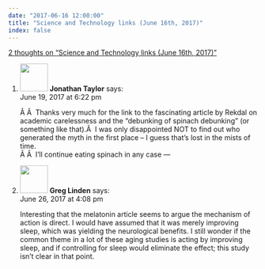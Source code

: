 ```yaml
---
date: "2017-06-16 12:00:00"
title: "Science and Technology links (June 16th, 2017)"
index: false
---
```


[2 thoughts on &ldquo;Science and Technology links (June 16th, 2017)&rdquo;](/lemire/blog/2017/06-16-science-and-technology-links-june-16th-2017)

<ol class="comment-list">
<li id="comment-281768" class="comment even thread-even depth-1">
<div class="comment-author vcard">
<img alt src="https://secure.gravatar.com/avatar/ff6e2d95738e61e8c252b241949df142?s=56&#038;d=mm&#038;r=g" srcset="https://secure.gravatar.com/avatar/ff6e2d95738e61e8c252b241949df142?s=112&#038;d=mm&#038;r=g 2x" class="avatar avatar-56 photo" height="56" width="56" decoding="async" /> <b class="fn">Jonathan Taylor</b> <span class="says">says:</span> </div>
<div class="comment-metadata"><time datetime="2017-06-19T18:22:56+00:00">June 19, 2017 at 6:22 pm</time></a> </div>
<div class="comment-content">
<p>Â Â  Thanks very much for the link to the fascinating article by Rekdal on academic carelessness and the &ldquo;debunking of spinach debunking&rdquo; (or something like that).Â  I was only disappointed NOT to find out who generated the myth in the first place &#8211; I guess that&rsquo;s lost in the mists of time.<br/>
Â Â  I&rsquo;ll continue eating spinach in any case &#8212;</p>
</div>
</li>
<li id="comment-282340" class="comment odd alt thread-odd thread-alt depth-1">
<div class="comment-author vcard">
<img alt src="https://secure.gravatar.com/avatar/f9066aabfbe4756a4b22f401c7fcf5e8?s=56&#038;d=mm&#038;r=g" srcset="https://secure.gravatar.com/avatar/f9066aabfbe4756a4b22f401c7fcf5e8?s=112&#038;d=mm&#038;r=g 2x" class="avatar avatar-56 photo" height="56" width="56" decoding="async" /> <b class="fn">Greg Linden</b> <span class="says">says:</span> </div>
<div class="comment-metadata"><time datetime="2017-06-26T16:08:03+00:00">June 26, 2017 at 4:08 pm</time></a> </div>
<div class="comment-content">
<p>Interesting that the melatonin article seems to argue the mechanism of action is direct. I would have assumed that it was merely improving sleep, which was yielding the neurological benefits. I still wonder if the common theme in a lot of these aging studies is acting by improving sleep, and if controlling for sleep would eliminate the effect; this study isn&rsquo;t clear in that point.</p>
</div>
</li>
</ol>

